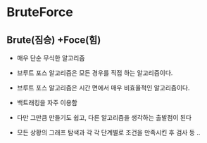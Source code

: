 #   BruteForce
##  Brute(짐승) +Foce(힘) 
-   매우 단순 무식한 알고리즘
-   브루트 포스 알고리즘은 모든 경우를 직접 하는 알고리즘이다.


-   브루트 포스 알고리즘은 시간 면에서 매우 비효율적인 알고리즘이다.

-   백트래킹을 자주 이용함
-   다만 그만큼 만들기도 쉽고, 다른 알고리즘을 생각하는 출발점이 된다
  - 모든 상황의 그래프 탐색과 각 각 단계별로 조건을 만족시킨 후 검사 등 ..
